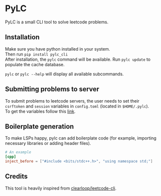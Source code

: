 # PyLC

PyLC is a small CLI tool to solve leetcode problems.

## Installation

Make sure you have python installed in your system.  
Then run `pip install pylc_cli`  
After installation, the `pylc` command will be available. Run `pylc update` to populate the cache database. 

`pylc` or `pylc --help` will display all available subcommands. 

## Submitting problems to server

To submit problems to leetcode servers, the user needs to set their `csrftoken` and `session` variables in `config.toml` (located in `$HOME/.pylc`).  
To get the variables follow this [link](https://github.com/clearloop/leetcode-cli/?tab=readme-ov-file#cookies).

## Boilerplate generation

To make LSPs happy, pylc can add boilerplate code (for example, importing necessary libraries or adding header files).

```toml
# An example
[cpp]
inject_before = ["#include <bits/stdc++.h>", "using namespace std;"]
```

## Credits

This tool is heavily inspired from [clearloop/leetcode-cli](https://github.com/clearloop/leetcode-cli).
